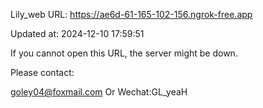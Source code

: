 Lily_web URL: https://ae6d-61-165-102-156.ngrok-free.app

Updated at: 2024-12-10 17:59:51

If you cannot open this URL, the server might be down.

Please contact: 

goley04@foxmail.com Or Wechat:GL_yeaH